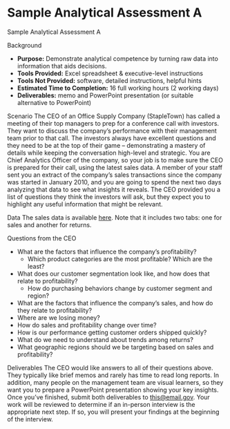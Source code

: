 # Sample Analytical Assessment A

Sample Analytical Assessment A

Background

* **Purpose:** Demonstrate analytical competence by turning raw data into information that aids decisions.
* **Tools Provided:** Excel spreadsheet & executive-level instructions
* **Tools Not Provided:** software, detailed instructions, helpful hints
* **Estimated Time to Completion:** 16 full working hours (2 working days)
* **Deliverables:** memo and PowerPoint presentation (or suitable alternative to PowerPoint)

Scenario The CEO of an Office Supply Company (StapleTown) has called a meeting of their top managers to prep for a conference call with investors. They want to discuss the company’s performance with their management team prior to that call. The investors always have excellent questions and they need to be at the top of their game – demonstrating a mastery of details while keeping the conversation high-level and strategic. You are Chief Analytics Officer of the company, so your job is to make sure the CEO is prepared for their call, using the latest sales data. A member of your staff sent you an extract of the company’s sales transactions since the company was started in January 2010, and you are going to spend the next two days analyzing that data to see what insights it reveals. The CEO provided you a list of questions they think the investors will ask, but they expect you to highlight any useful information that might be relevant.

Data The sales data is available [here](https://drive.google.com/open?id=1QnuwWadodaQVYxITPFk8sBaDKiw1q8HGGIMx1MxycF0). Note that it includes two tabs: one for sales and another for returns.

Questions from the CEO

* What are the factors that influence the company’s profitability?
  * Which product categories are the most profitable? Which are the least?
* What does our customer segmentation look like, and how does that relate to profitability?
  * How do purchasing behaviors change by customer segment and region?
* What are the factors that influence the company’s sales, and how do they relate to profitability?
* Where are we losing money?
* How do sales and profitability change over time?
* How is our performance getting customer orders shipped quickly?
* What do we need to understand about trends among returns?
* What geographic regions should we be targeting based on sales and profitability?

Deliverables The CEO would like answers to all of their questions above. They typically like brief memos and rarely has time to read long reports. In addition, many people on the management team are visual learners, so they want you to prepare a PowerPoint presentation showing your key insights. Once you’ve finished, submit both deliverables to this@email.gov. Your work will be reviewed to determine if an in-person interview is the appropriate next step. If so, you will present your findings at the beginning of the interview.
